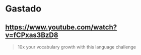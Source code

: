 # Gastado

## https://www.youtube.com/watch?v=fCPxas3BzD8

> 10x your vocabulary growth with this language challenge 
